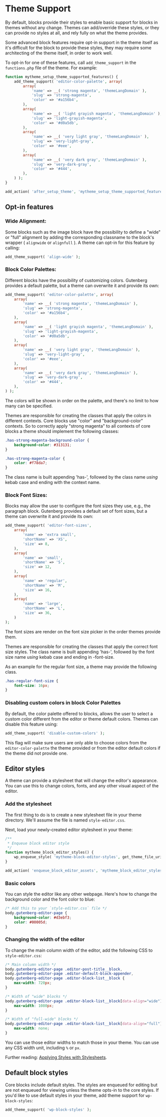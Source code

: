 # Theme Support

By default, blocks provide their styles to enable basic support for blocks in themes without any change. Themes can add/override these styles, or they can provide no styles at all, and rely fully on what the theme provides.

Some advanced block features require opt-in support in the theme itself as it's difficult for the block to provide these styles, they may require some architecting of the theme itself, in order to work well.

To opt-in for one of these features, call `add_theme_support` in the `functions.php` file of the theme. For example:

```php
function mytheme_setup_theme_supported_features() {
	add_theme_support( 'editor-color-palette', array(
		array(
			'name' => __( 'strong magenta', 'themeLangDomain' ),
			'slug' => 'strong-magenta',
			'color' => '#a156b4',
		),
		array(
			'name' => __( 'light grayish magenta', 'themeLangDomain' ),
			'slug' => 'light-grayish-magenta',
			'color' => '#d0a5db',
		),
		array(
			'name' => __( 'very light gray', 'themeLangDomain' ),
			'slug' => 'very-light-gray',
			'color' => '#eee',
		),
		array(
			'name' => __( 'very dark gray', 'themeLangDomain' ),
			'slug' => 'very-dark-gray',
			'color' => '#444',
		),
	) );
}

add_action( 'after_setup_theme', 'mytheme_setup_theme_supported_features' );
```

## Opt-in features

### Wide Alignment:

Some blocks such as the image block have the possibility to define a "wide" or "full" alignment by adding the corresponding classname to the block's wrapper ( `alignwide` or `alignfull` ). A theme can opt-in for this feature by calling:

```php
add_theme_support( 'align-wide' );
```

### Block Color Palettes:

Different blocks have the possibility of customizing colors. Gutenberg provides a default palette, but a theme can overwrite it and provide its own:

```php
add_theme_support( 'editor-color-palette', array(
	array(
		'name' => __( 'strong magenta', 'themeLangDomain' ),
		'slug' => 'strong-magenta',
		'color' => '#a156b4',
	),
	array(
		'name' => __( 'light grayish magenta', 'themeLangDomain' ),
		'slug' => 'light-grayish-magenta',
		'color' => '#d0a5db',
	),
	array(
		'name' => __( 'very light gray', 'themeLangDomain' ),
		'slug' => 'very-light-gray',
		'color' => '#eee',
	),
	array(
		'name' => __( 'very dark gray', 'themeLangDomain' ),
		'slug' => 'very-dark-gray',
		'color' => '#444',
	),
) );
```

The colors will be shown in order on the palette, and there's no limit to how many can be specified.

Themes are responsible for creating the classes that apply the colors in different contexts. Core blocks use "color" and "background-color" contexts. So to correctly apply "strong magenta" to all contexts of core blocks a theme should implement the following classes:

```css
.has-strong-magenta-background-color {
	background-color: #313131;
}

.has-strong-magenta-color {
	color: #f78da7;
}
```

The class name is built appending 'has-', followed by the class name *using* kebab case and ending with the context name.

### Block Font Sizes:

Blocks may allow the user to configure the font sizes they use, e.g., the paragraph block. Gutenberg provides a default set of font sizes, but a theme can overwrite it and provide its own:


```php
add_theme_support( 'editor-font-sizes',
    array(
        'name' => 'extra small',
        'shortName' => 'XS',
        'size' => 8,
    ),
    array(
        'name' => 'small',
        'shortName' => 'S',
        'size' => 12,
    ),
    array(
        'name' => 'regular',
        'shortName' => 'M',
        'size' => 16,
    ),
    array(
        'name' => 'large',
        'shortName' => 'L',
        'size' => 36,
    )
);
```

The font sizes are render on the font size picker in the order themes provide them.

Themes are responsible for creating the classes that apply the correct font size styles.
The class name is built appending 'has-', followed by the font size name *using* kebab case and ending in -font-size.

As an example for the regular font size, a theme may provide the following class.

```css
.has-regular-font-size {
    font-size: 16px;
}
```

### Disabling custom colors in block Color Palettes

By default, the color palette offered to blocks, allows the user to select a custom color different from the editor or theme default colors.
Themes can disable this feature using:
```php
add_theme_support( 'disable-custom-colors' );
```

This flag will make sure users are only able to choose colors from the `editor-color-palette` the theme provided or from the editor default colors if the theme did not provide one.

## Editor styles

A theme can provide a stylesheet that will change the editor's appearance. You can use this to change colors, fonts, and any other visual aspect of the editor.

### Add the stylesheet

The first thing to do is to create a new stylesheet file in your theme directory. We'll assume the file is named `style-editor.css`.

Next, load your newly-created editor stylesheet in your theme:

```php
/**
 * Enqueue block editor style
 */
function mytheme_block_editor_styles() {
	wp_enqueue_style( 'mytheme-block-editor-styles', get_theme_file_uri( '/style-editor.css' ), false, '1.0', 'all' );
}

add_action( 'enqueue_block_editor_assets', 'mytheme_block_editor_styles' );
```

### Basic colors

You can style the editor like any other webpage. Here's how to change the background color and the font color to blue:

```css
/* Add this to your `style-editor.css` file */
body.gutenberg-editor-page {
	background-color: #d3ebf3;
	color: #00005d;
}
```

### Changing the width of the editor

To change the main column width of the editor, add the following CSS to `style-editor.css`:

```css
/* Main column width */
body.gutenberg-editor-page .editor-post-title__block,
body.gutenberg-editor-page .editor-default-block-appender,
body.gutenberg-editor-page .editor-block-list__block {
	max-width: 720px;
}

/* Width of "wide" blocks */
body.gutenberg-editor-page .editor-block-list__block[data-align="wide"] {
	max-width: 1080px;
}

/* Width of "full-wide" blocks */
body.gutenberg-editor-page .editor-block-list__block[data-align="full"] {
	max-width: none;
}
```

You can use those editor widths to match those in your theme. You can use any CSS width unit, including `%` or `px`.

Further reading: [Applying Styles with Stylesheets](https://wordpress.org/gutenberg/handbook/blocks/applying-styles-with-stylesheets/).

## Default block styles

Core blocks include default styles. The styles are enqueued for editing but are not enqueued for viewing unless the theme opts-in to the core styles. If you'd like to use default styles in your theme, add theme support for `wp-block-styles`:

```php
add_theme_support( 'wp-block-styles' );
```
